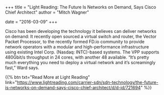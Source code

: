 +++
title = "Light Reading: The Future Is Networks on Demand, Says Cisco Chief Architect"
author = "Mitch Wagner"

date = "2016-03-09"
+++

Cisco has been developing the technology it believes can deliver networks on
demand: It recently open sourced a virtual switch and router, the Vector Packet
Processor, to the recently formed FD.io community to provide network operators
with a modular and high-performance infrastructure using existing Intel Corp.
(Nasdaq: INTC)-based systems. The VPP supports 480Gbit/s throughput in 24 cores,
with another 48 available. “It’s pretty much everything you need to deploy a virtual
network and it’s screamingly fast,” Ward says.



{{% btn txt="Read More at Light Reading" link="https://www.lightreading.com/carrier-sdn/sdn-technology/the-future-is-networks-on-demand-says-cisco-chief-architect/d/d-id/721694" %}}